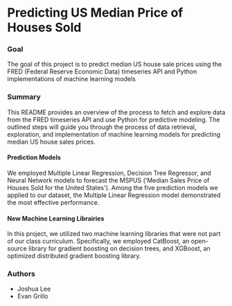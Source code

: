 # Predicting US Median Price of Houses Sold

### Goal

The goal of this project is to predict median US house sale prices using the FRED (Federal Reserve Economic Data) timeseries API and Python implementations of machine learning models

### Summary

This README provides an overview of the process to fetch and explore data from the FRED timeseries API and use Python for predictive modeling. The outlined steps will guide you through the process of data retrieval, exploration, and implementation of machine learning models for predicting median US house sales prices.

#### Prediction Models
We employed Multiple Linear Regression, Decision Tree Regressor, and Neural Network models to forecast the MSPUS ('Median Sales Price of Houses Sold for the United States'). Among the five prediction models we applied to our dataset, the Multiple Linear Regression model demonstrated the most effective performance.

#### New Machine Learning Librairies 
In this project, we utilized two machine learning libraries that were not part of our class curriculum. Specifically, we employed CatBoost, an open-source library for gradient boosting on decision trees, and XGBoost, an optimized distributed gradient boosting library.


### Authors

- Joshua Lee
- Evan Grillo